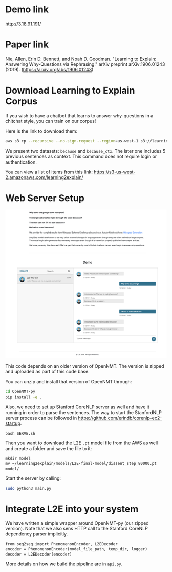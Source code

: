 # Demo link

http://3.18.91.191/

# Paper link

Nie, Allen, Erin D. Bennett, and Noah D. Goodman. "Learning to Explain: Answering Why-Questions via Rephrasing." arXiv preprint arXiv:1906.01243 (2019). (https://arxiv.org/abs/1906.01243)



# Download Learning to Explain Corpus

If you wish to have a chatbot that learns to answer why-questions in a chitchat style, you can train on our corpus! 

Here is the link to download them:

```bash
aws s3 cp --recursive --no-sign-request --region=us-west-1 s3://learning2explain/ .
```

We present two datasets: `because` and `because_ctx`. The later one includes 5 previous sentences as context. This command does not require login or authentication.

You can view a list of items from this link: https://s3-us-west-2.amazonaws.com/learning2explain/


# Web Server Setup

![Demo Image](https://github.com/windweller/L2EWeb/blob/master/L2EDemoImage.png?raw=true)

This code depends on an older version of OpenNMT. The version is zipped and uploaded as part
of this code base.

You can unzip and install that version of OpenNMT through:

```bash
cd OpenNMT-py
pip install -e .
```

Also, we need to set up Stanford CoreNLP server as well and have it running in order to 
parse the sentences. The way to start the StanfordNLP server process can be followed in https://github.com/erindb/corenlp-ec2-startup.

```
bash SERVE.sh
```

Then you want to download the L2E `.pt` model file from the AWS as well and create a folder and save the file to it:

```
mkdir model
mv ~/learning2explain/models/L2E-final-model/dissent_step_80000.pt model/
```

Start the server by calling:

```bash
sudo python3 main.py
```

# Integrate L2E into your system

We have written a simple wrapper around OpenNMT-py (our zipped version). Note that we also sens HTTP call to the Stanford CoreNLP dependency parser implicitly.

```
from seq2seq import PhenomenonEncoder, L2EDecoder
encoder = PhenomenonEncoder(model_file_path, temp_dir, logger)
decoder = L2EDecoder(encoder)
```

More details on how we build the pipeline are in `api.py`.
